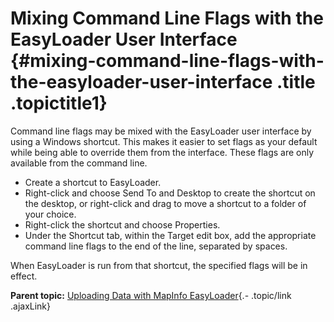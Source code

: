 Mixing Command Line Flags with the EasyLoader User Interface {#mixing-command-line-flags-with-the-easyloader-user-interface .title .topictitle1}
============================================================

<div class="body conbody">

Command line flags may be mixed with the EasyLoader user interface by using a Windows shortcut. This makes it easier to set flags as your default while being able to override them from the interface. These flags are only available from the command line.

-   Create a shortcut to EasyLoader.
-   Right-click and choose <span class="ph uicontrol">Send To</span> and <span class="ph uicontrol">Desktop</span> to create the shortcut on the desktop, or right-click and drag to move a shortcut to a folder of your choice.
-   Right-click the shortcut and choose <span class="ph uicontrol">Properties</span>.
-   Under the <span class="ph uicontrol">Shortcut</span> tab, within the <span class="ph uicontrol">Target</span> edit box, add the appropriate command line flags to the end of the line, separated by spaces.

When EasyLoader is run from that shortcut, the specified flags will be in effect.

</div>

<div class="related-links" functx="http://www.functx.com">

<div class="related-links-title">

</div>

<div class="familylinks">

<div class="parentlink">

**Parent topic:** [Uploading Data with MapInfo EasyLoader](contents/../contents/chapterintro.html){.- .topic/link .ajaxLink}

</div>

</div>

</div>
